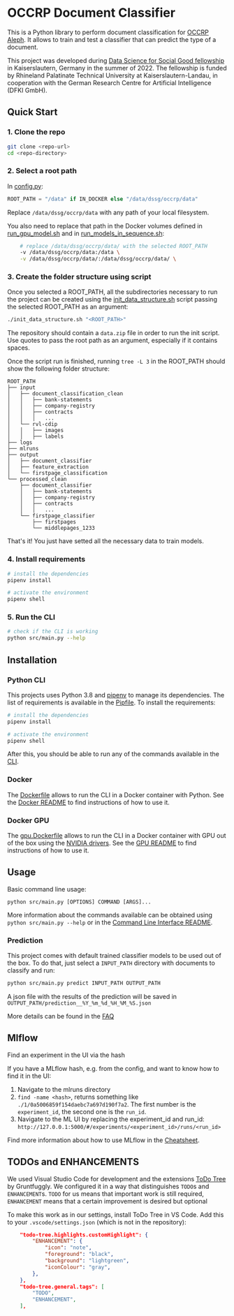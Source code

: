 # OCCRP Document Classifier

This is a Python library to perform document classification for [OCCRP Aleph](aleph.occrp.org/). It allows to train and test a classifier that can predict the type of a document.

This project was developed during [Data Science for Social Good fellowship](https://sebastian.vollmer.ms/dssg/) in Kaiserslautern, Germany in the summer of 2022. The fellowship is funded by Rhineland Palatinate Technical University at Kaiserslautern-Landau, in cooperation with the German Research Centre for Artificial Intelligence (DFKI GmbH).

## Quick Start

### 1. Clone the repo

```bash
git clone <repo-url>
cd <repo-directory>
```

### 2. Select a root path

In [config.py](./src/config.py):

```python
ROOT_PATH = "/data" if IN_DOCKER else "/data/dssg/occrp/data"
```

Replace `/data/dssg/occrp/data` with any path of your local filesystem.

You also need to replace that path in the Docker volumes defined in [run_gpu_model.sh](./run_gpu_model.sh) and in [run_models_in_sequence.sh](./run_models_in_sequence.sh):

```bash
    # replace /data/dssg/occrp/data/ with the selected ROOT_PATH
    -v /data/dssg/occrp/data:/data \
    -v /data/dssg/occrp/data/:/data/dssg/occrp/data/ \
```

### 3. Create the folder structure using script

Once you selected a ROOT_PATH, all the subdirectories necessary to run the project can be created using the [init_data_structure.sh](./init_data_structure.sh) script passing the selected ROOT_PATH as an argument:

```bash
./init_data_structure.sh "<ROOT_PATH>"
```

The repository should contain a `data.zip` file in order to run the init script. Use quotes to pass the root path as an argument, especially if it contains spaces.

Once the script run is finished, running `tree -L 3` in the ROOT_PATH should show the following folder structure:
```
ROOT_PATH
├── input
│   ├── document_classification_clean
│   │   ├── bank-statements
│   │   ├── company-registry
│   │   ├── contracts
│   │   │   ...
│   └── rvl-cdip
│   │   ├── images
│   │   ├── labels
├── logs
├── mlruns
├── output
│   ├── document_classifier
│   ├── feature_extraction
│   └── firstpage_classification
└── processed_clean
    ├── document_classifier
    │   ├── bank-statements
    │   ├── company-registry
    │   ├── contracts
    │   │   ...
    └── firstpage_classifier
        ├── firstpages
        └── middlepages_1233
```
That's it! You just have setted all the necessary data to train models.

### 4. Install requirements

```bash
# install the dependencies
pipenv install

# activate the environment
pipenv shell
```

### 5. Run the CLI

```bash
# check if the CLI is working
python src/main.py --help

```

## Installation

### Python CLI

This projects uses Python 3.8 and [pipenv](https://pypi.org/project/pipenv/) to manage its dependencies. The list of requirements is available in the [Pipfile](./Pipfile). To install the requirements:

```bash
# install the dependencies
pipenv install

# activate the environment
pipenv shell
```

After this, you should be able to run any of the commands available in the [CLI](./docs/CLI.md).

### Docker

The [Dockerfile](./Dockerfile) allows to run the CLI in a Docker container with Python. See the [Docker README](./docs/Docker.md) to find instructions of how to use it.

### Docker GPU

The [gpu.Dockerfile](./gpu.Dockerfile) allows to run the CLI in a Docker container with GPU out of the box using the [NVIDIA drivers](https://catalog.ngc.nvidia.com/orgs/nvidia/containers/tensorflow). See the [GPU README](./docs/GPU.md) to find instructions of how to use it.

## Usage
 
Basic command line usage:

 ```console
python src/main.py [OPTIONS] COMMAND [ARGS]...
```

More information about the commands available can be obtained using `python src/main.py --help` or in the [Command Line Interface README](./docs/CLI.md).

### Prediction

This project comes with default trained classifier models to be used out of the box. To do that, just select a `INPUT_PATH` directory with documents to classify and run:

```bash
python src/main.py predict INPUT_PATH OUTPUT_PATH
```

A json file with the results of the prediction will be saved in  
`OUTPUT_PATH/prediction__%Y_%m_%d_%H_%M_%S.json`

More details can be found in the [FAQ](./docs/FAQ.md)

## Mlflow

Find an experiment in the UI via the hash

If you have a MLflow hash, e.g. from the config, and want to know how to find it in the UI:

1. Navigate to the mlruns directory
2. `find -name <hash>`, returns something like `./1/0a5006859f154daebc7a697d190f7a2`. The first number is the `experiment_id`, 
the second one is the `run_id`. 
3. Navigate to the ML UI by replacing the experiment_id and run_id: `http://127.0.0.1:5000/#/experiments/<experiment_id>/runs/<run_id>`

Find more information about how to use MLflow in the [Cheatsheet](./docs/Cheatsheet.md).

## TODOs and ENHANCEMENTS

We used Visual Studio Code for development and the extensions [ToDo Tree](https://marketplace.visualstudio.com/items?itemName=Gruntfuggly.todo-tree) by Gruntfuggly. We configured it in a way that distinguishes `TODO`s and `ENHANCEMENT`s. `TODO` for us means that important work is still required, `ENHANCEMENT` means that a certain improvement is desired but optional

To make this work as in our settings, install ToDo Tree in VS Code. Add this to your `.vscode/settings.json` (which is not in the repository):

```json
    "todo-tree.highlights.customHighlight": {
        "ENHANCEMENT": {
            "icon": "note",
            "foreground": "black",
            "background": "lightgreen",
            "iconColour": "gray",
        },
    },
    "todo-tree.general.tags": [
        "TODO",
        "ENHANCEMENT",
    ],
```
